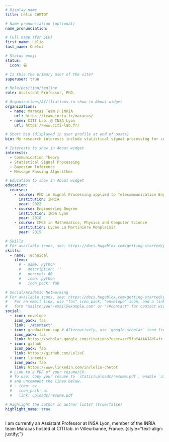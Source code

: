```yaml
---
# Display name
title: Lélio CHETOT

# Name pronunciation (optional)
name_pronunciation: 

# Full name (for SEO)
first_name: Lélio
last_name: Chetot

# Status emoji
status:
  icon: 😀

# Is this the primary user of the site?
superuser: true

# Role/position/tagline
role: Assistant Professor, PhD.

# Organizations/Affiliations to show in About widget
organizations:
  - name: Maracas Team @ INRIA
    url: https://team.inria.fr/maracas/
  - name: CITI Lab. @ INSA Lyon
    url: https://www.citi-lab.fr/

# Short bio (displayed in user profile at end of posts)
bio: My research interests include statistical signal processing for communications.

# Interests to show in About widget
interests:
  - Communication Theory
  - Statistical Signal Processing
  - Bayesian Inference
  - Message-Passing Algorithms

# Education to show in About widget
education:
  courses:
    - course: PhD in Signal Processing applied to Telecommunication Engineering
      institution: INRIA
      year: 2022
    - course: Engineering Degree
      institution: INSA Lyon
      year: 2018
    - course: CPGE in Mathematics, Physics and Computer Science
      institution: Lycée La Martinière Monplaisir
      year: 2015

# Skills
# For available icons, see: https://docs.hugoblox.com/getting-started/page-builder/#icons
skills:
  - name: Technical
    items:
      # - name: Python
      #   description: ''
      #   percent: 80
      #   icon: python
      #   icon_pack: fab

# Social/Academic Networking
# For available icons, see: https://docs.hugoblox.com/getting-started/page-builder/#icons
#   For an email link, use "fas" icon pack, "envelope" icon, and a link in the
#   form "mailto:your-email@example.com" or "/#contact" for contact widget.
social:
  - icon: envelope
    icon_pack: fas
    link: '/#contact'
  - icon: graduation-cap # Alternatively, use `google-scholar` icon from `ai` icon pack
    icon_pack: fas
    link: https://scholar.google.com/citations?user=zcf5fnYAAAAJ&hl=fr
  - icon: github
    icon_pack: fab
    link: https://github.com/LelioC
  - icon: linkedin
    icon_pack: fab
    link: https://www.linkedin.com/in/lelio-chetot
  # Link to a PDF of your resume/CV.
  # To use: copy your resume to `static/uploads/resume.pdf`, enable `ai` icons in `params.yaml`,
  # and uncomment the lines below.
  # - icon: cv
  #   icon_pack: ai
  #   link: uploads/resume.pdf

# Highlight the author in author lists? (true/false)
highlight_name: true
---
```


I am currently an Assistant Professor at INSA Lyon, member of the INRIA team Maracas hosted at CITI lab. in Villeurbanne, France.
{style="text-align: justify;"}
